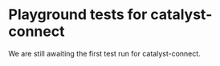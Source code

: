 # Playground tests for catalyst-connect
We are still awaiting the first test run for catalyst-connect.
